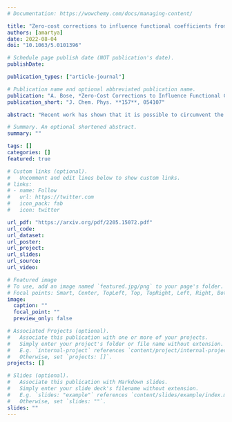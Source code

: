 ```yaml
---
# Documentation: https://wowchemy.com/docs/managing-content/

title: "Zero-cost corrections to influence functional coefficients from bath response functions"
authors: [amartya]
date: 2022-08-04
doi: "10.1063/5.0101396"

# Schedule page publish date (NOT publication's date).
publishDate: 

publication_types: ["article-journal"]

# Publication name and optional abbreviated publication name.
publication: "A. Bose, *Zero-Cost Corrections to Influence Functional Coefficients from Bath Response Functions*, J. Chem. Phys. **157**, 054107 (2022)."
publication_short: "J. Chem. Phys. **157**, 054107"

abstract: "Recent work has shown that it is possible to circumvent the calculation of the spectral density and directly generate the coefficients of the discretized influence functionals using data from classical trajectory simulations. However, the accuracy of this procedure depends on the validity of the high temperature approximation. In this work, an alternative derivation based on the Kubo formalism is provided. This enables the calculation of additional correction terms that increases the range of applicability of the procedure to lower temperatures. Because it is based on the Kubo-transformed correlation function, this approach allows the direct use of correlation functions obtained from methods such as ring-polymer molecular dynamics and centroid molecular dynamics in determining the influence functional coefficients for subsequent system-solvent simulations. The accuracy of the original procedure and the corrected procedure is investigated across a range of parameters. It is interesting that the correction term comes at zero additional cost. Furthermore, it is possible to improve upon the correction using zero-cost physical intuition and heuristics making the method even more accurate."

# Summary. An optional shortened abstract.
summary: ""

tags: []
categories: []
featured: true

# Custom links (optional).
#   Uncomment and edit lines below to show custom links.
# links:
# - name: Follow
#   url: https://twitter.com
#   icon_pack: fab
#   icon: twitter

url_pdf: "https://arxiv.org/pdf/2205.15072.pdf"
url_code:
url_dataset:
url_poster:
url_project:
url_slides:
url_source:
url_video:

# Featured image
# To use, add an image named `featured.jpg/png` to your page's folder. 
# Focal points: Smart, Center, TopLeft, Top, TopRight, Left, Right, BottomLeft, Bottom, BottomRight.
image:
  caption: ""
  focal_point: ""
  preview_only: false

# Associated Projects (optional).
#   Associate this publication with one or more of your projects.
#   Simply enter your project's folder or file name without extension.
#   E.g. `internal-project` references `content/project/internal-project/index.md`.
#   Otherwise, set `projects: []`.
projects: []

# Slides (optional).
#   Associate this publication with Markdown slides.
#   Simply enter your slide deck's filename without extension.
#   E.g. `slides: "example"` references `content/slides/example/index.md`.
#   Otherwise, set `slides: ""`.
slides: ""
---
```

